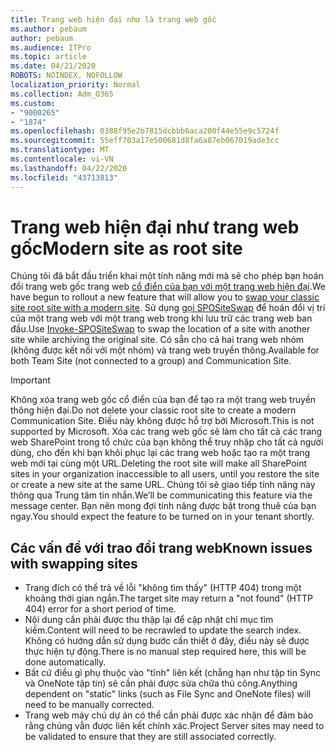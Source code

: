 ```yaml
---
title: Trang web hiện đại như là trang web gốc
ms.author: pebaum
author: pebaum
ms.audience: ITPro
ms.topic: article
ms.date: 04/21/2020
ROBOTS: NOINDEX, NOFOLLOW
localization_priority: Normal
ms.collection: Adm_O365
ms.custom:
- "9000265"
- "1874"
ms.openlocfilehash: 0388f95e2b7815dcbbb6aca200f44e55e9c5724f
ms.sourcegitcommit: 55eff703a17e500681d8fa6a87eb067019ade3cc
ms.translationtype: MT
ms.contentlocale: vi-VN
ms.lasthandoff: 04/22/2020
ms.locfileid: "43713813"
---
```

# <a name="modern-site-as-root-site"></a><span data-ttu-id="d4cfa-102">Trang web hiện đại như trang web gốc</span><span class="sxs-lookup"><span data-stu-id="d4cfa-102">Modern site as root site</span></span>

<span data-ttu-id="d4cfa-103">Chúng tôi đã bắt đầu triển khai một tính năng mới mà sẽ cho phép bạn hoán đổi trang web gốc trang web [cổ điển của bạn với một trang web hiện đại](https://docs.microsoft.com/sharepoint/modern-root-site).</span><span class="sxs-lookup"><span data-stu-id="d4cfa-103">We have begun to rollout a new feature that will allow you to [swap your classic site root site with a modern site](https://docs.microsoft.com/sharepoint/modern-root-site).</span></span> <span data-ttu-id="d4cfa-104">Sử dụng [gọi SPOSiteSwap](https://docs.microsoft.com/powershell/module/sharepoint-online/invoke-spositeswap?view=sharepoint-ps) để hoán đổi vị trí của một trang web với một trang web trong khi lưu trữ các trang web ban đầu.</span><span class="sxs-lookup"><span data-stu-id="d4cfa-104">Use [Invoke-SPOSiteSwap](https://docs.microsoft.com/powershell/module/sharepoint-online/invoke-spositeswap?view=sharepoint-ps) to swap the location of a site with another site while archiving the original site.</span></span> <span data-ttu-id="d4cfa-105">Có sẵn cho cả hai trang web nhóm (không được kết nối với một nhóm) và trang web truyền thông.</span><span class="sxs-lookup"><span data-stu-id="d4cfa-105">Available for both Team Site (not connected to a group) and Communication Site.</span></span>

>[!Important]
> <span data-ttu-id="d4cfa-106">Không xóa trang web gốc cổ điển của bạn để tạo ra một trang web truyền thông hiện đại.</span><span class="sxs-lookup"><span data-stu-id="d4cfa-106">Do not delete your classic root site to create a modern Communication Site.</span></span> <span data-ttu-id="d4cfa-107">Điều này không được hỗ trợ bởi Microsoft.</span><span class="sxs-lookup"><span data-stu-id="d4cfa-107">This is not supported by Microsoft.</span></span> <span data-ttu-id="d4cfa-108">Xóa các trang web gốc sẽ làm cho tất cả các trang web SharePoint trong tổ chức của bạn không thể truy nhập cho tất cả người dùng, cho đến khi bạn khôi phục lại các trang web hoặc tạo ra một trang web mới tại cùng một URL.</span><span class="sxs-lookup"><span data-stu-id="d4cfa-108">Deleting the root site will make all SharePoint sites in your organization inaccessible to all users, until you restore the site or create a new site at the same URL.</span></span> <span data-ttu-id="d4cfa-109">Chúng tôi sẽ giao tiếp tính năng này thông qua Trung tâm tin nhắn.</span><span class="sxs-lookup"><span data-stu-id="d4cfa-109">We’ll be communicating this feature via the message center.</span></span> <span data-ttu-id="d4cfa-110">Bạn nên mong đợi tính năng được bật trong thuê của bạn ngay.</span><span class="sxs-lookup"><span data-stu-id="d4cfa-110">You should expect the feature to be turned on in your tenant shortly.</span></span>

## <a name="known-issues-with-swapping-sites"></a><span data-ttu-id="d4cfa-111">Các vấn đề với trao đổi trang web</span><span class="sxs-lookup"><span data-stu-id="d4cfa-111">Known issues with swapping sites</span></span>
- <span data-ttu-id="d4cfa-112">Trang đích có thể trả về lỗi "không tìm thấy" (HTTP 404) trong một khoảng thời gian ngắn.</span><span class="sxs-lookup"><span data-stu-id="d4cfa-112">The target site may return a "not found" (HTTP 404) error for a short period of time.</span></span>
- <span data-ttu-id="d4cfa-113">Nội dung cần phải được thu thập lại để cập nhật chỉ mục tìm kiếm.</span><span class="sxs-lookup"><span data-stu-id="d4cfa-113">Content will need to be recrawled to update the search index.</span></span> <span data-ttu-id="d4cfa-114">Không có hướng dẫn sử dụng bước cần thiết ở đây, điều này sẽ được thực hiện tự động.</span><span class="sxs-lookup"><span data-stu-id="d4cfa-114">There is no manual step required here, this will be done automatically.</span></span>
- <span data-ttu-id="d4cfa-115">Bất cứ điều gì phụ thuộc vào "tĩnh" liên kết (chẳng hạn như tập tin Sync và OneNote tập tin) sẽ cần phải được sửa chữa thủ công.</span><span class="sxs-lookup"><span data-stu-id="d4cfa-115">Anything dependent on "static" links (such as File Sync and OneNote files) will need to be manually corrected.</span></span>
- <span data-ttu-id="d4cfa-116">Trang web máy chủ dự án có thể cần phải được xác nhận để đảm bảo rằng chúng vẫn được liên kết chính xác.</span><span class="sxs-lookup"><span data-stu-id="d4cfa-116">Project Server sites may need to be validated to ensure that they are still associated correctly.</span></span> 
